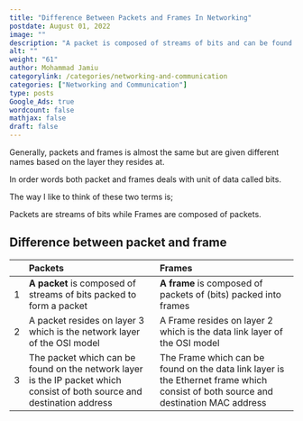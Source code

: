 ```yaml
---
title: "Difference Between Packets and Frames In Networking"
postdate: August 01, 2022
image: ""
description: "A packet is composed of streams of bits and can be found in the network layer while a frame is composed of packets of bits and can be found in the layer 2 which is the data link layer. "
alt: ""
weight: "61"
author: Mohammad Jamiu
categorylink: /categories/networking-and-communication
categories: ["Networking and Communication"]
type: posts
Google_Ads: true
wordcount: false
mathjax: false
draft: false
---
```


Generally, packets and frames is almost the same but are given different names based on the layer they resides at.

In order words both packet and frames deals with unit of data called bits.

The way I like to think of these two terms is;

Packets are streams of bits while Frames are composed of packets.

## Difference between packet and frame

|     | Packets                                                                                                                  | Frames                                                                                                                             |
| :-- | :----------------------------------------------------------------------------------------------------------------------- | :--------------------------------------------------------------------------------------------------------------------------------- |
| 1   | **A packet** is composed of streams of bits packed to form a packet                                                      | **A frame** is composed of packets of (bits) packed into frames                                                                    |
| 2   | A packet resides on layer 3 which is the network layer of the OSI model                                                  | A Frame resides on layer 2 which is the data link layer of the OSI model                                                           |
| 3   | The packet which can be found on the network layer is the IP packet which consist of both source and destination address | The Frame which can be found on the data link layer is the Ethernet frame which consist of both source and destination MAC address |

